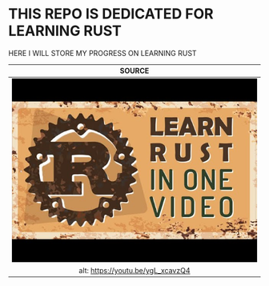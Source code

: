 #  THIS REPO IS DEDICATED FOR LEARNING RUST

HERE I WILL STORE MY PROGRESS ON LEARNING RUST

|  SOURCE   |
| :-: |
|  [![](https://github.com/KahtKahyo/LearningRust/blob/main/sddefault.jpg)](https://youtu.be/ygL_xcavzQ4) |
| alt: https://youtu.be/ygL_xcavzQ4 |
